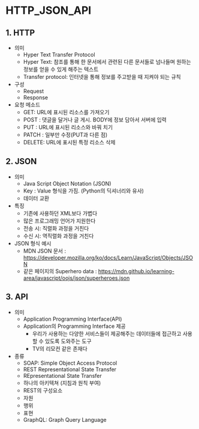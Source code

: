 HTTP_JSON_API
======================

## 1. HTTP


  * 의미
    * Hyper Text Transfer Protocol
    * Hyper Text: 참조를 통해 한 문서에서 관련된 다른 문서들로 넘나들며 원하는 정보를 얻을 수 있게 해주는 텍스트
    * Transfer protocol: 인터넷을 통해 정보를 주고받을 때 지켜야 되는 규칙
  * 구성
    * Request
    * Response
  * 요청 메소드
    * GET: URL에 표시된 리소스를 가져오기
    * POST : 댓글을 달거나 글 게시. BODY에 정보 담아서 서버에 입력
    * PUT : URL에 표시된 리소스와 바꿔 치기
    * PATCH : 일부만 수정(PUT과 다른 점)
    * DELETE: URL에 표시된 특정 리소스 삭제
    
    
 ## 2. JSON
  * 의미
    * Java Script Object Notation (JSON)
    * Key : Value 형식을 가짐. (Python의 딕셔너리와 유사)
    * 데이터 교환
  * 특징
    * 기존에 사용하던 XML보다 가볍다
    * 많은 프로그래밍 언어가 지원한다
    * 전송 시: 직렬화 과정을 거친다
    * 수신 시: 역직렬화 과정을 거친다
  * JSON 형식 예시
    * MDN JSON 문서 : https://developer.mozilla.org/ko/docs/Learn/JavaScript/Objects/JSON
    * 같은 페이지의 Superhero data : https://mdn.github.io/learning-area/javascript/oojs/json/superheroes.json


## 3. API
 * 의미
   * Application Programming Interface(API)
   * Application의 Programming Interface 제공
     * 우리가 사용하는 다양한 서비스들이 제공해주는 데이터들에 접근하고 사용할 수 있도록 도와주는 도구
     * TV의 리모컨 같은 존재다
 * 종류
   * SOAP: Simple Object Access Protocol
   * REST Representational State Transfer
    * REpresentational State Transfer
    * 하나의 아키텍쳐 (지침과 원칙 부여)
    * REST의 구성요소
     * 자원
     * 행위
     * 표현
   * GraphQL: Graph Query Language
